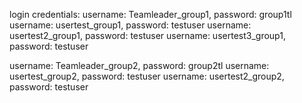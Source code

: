 login credentials: 
username: Teamleader_group1, password: group1tl
username: usertest_group1, password: testuser
username: usertest2_group1, password: testuser
username: usertest3_group1, password: testuser


username: Teamleader_group2, password: group2tl
username: usertest_group2, password: testuser
username: usertest2_group2, password: testuser